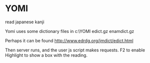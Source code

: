 # YOMI
read japanese kanji

Yomi uses some dictionary files in c:\YOMI
edict.gz
enamdict.gz

Perhaps it can be found http://www.edrdg.org/jmdict/edict.html


Then server runs, and the user js script makes requests.
F2 to enable
Highlight to show a box with the reading.
